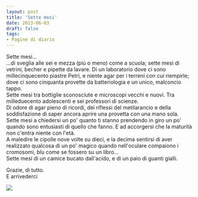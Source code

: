 ```yaml
---
layout: post
title: 'Sette mesi'
date: 2013-06-03
draft: false
tags: 
- Pagine di diario
---
```


Sette mesi...  
...di sveglia alle sei e mezza (più o meno) come a scuola; sette mesi di vetrini, becher e pipette da lavare. Di un laboratorio dove ci sono millecinquecento piastre Petri, e niente agar per i terreni con cui riempirle; dove ci sono cinquanta provette da batteriologia e un unico, malconcio tappo.  
Sette mesi tra bottiglie sconosciute e microscopi vecchi e nuovi. Tra milleduecento adolescenti e sei professori di scienze.  
Di odore di agar pieno di ricordi, dei riflessi del metilarancio e della soddisfazione di saper ancora aprire una provetta con una mano sola.  
Sette mesi a chiedersi un po' quanto ti stanno prendendo in giro un po' quando sono entusiasti di quello che fanno. E ad accorgersi che la maturità non c'entra niente con l'età.  
A maledire le cipolle nove volte su dieci, e la decima sentirsi di aver realizzato qualcosa di un po' magico quando nell'oculare compaiono i cromosomi, blu come se fossero su un libro...  
Sette mesi di un camice bucato dall'acido, e di un paio di guanti gialli.

Grazie, di tutto.  
E arrivederci

  

 [![](http://lh4.ggpht.com/-7QGOI7jlhPQ/UavNXOc0dzI/AAAAAAAADLo/vk3gKwiJhak/s400/20130531_124910.jpg)](http://lh4.ggpht.com/-7QGOI7jlhPQ/UavNXOc0dzI/AAAAAAAADLo/vk3gKwiJhak/s1600/20130531_124910.jpg)